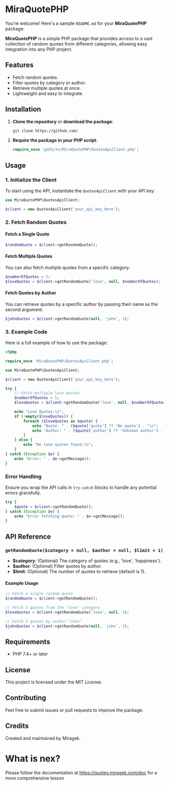 # MiraQuotePHP

You're welcome! Here's a sample `README.md` for your **MiraQuotePHP** package:


**MiraQuotePHP** is a simple PHP package that provides access to a vast collection of random quotes from different categories, allowing easy integration into any PHP project.

## Features

- Fetch random quotes.
- Filter quotes by category or author.
- Retrieve multiple quotes at once.
- Lightweight and easy to integrate.

## Installation

1. **Clone the repository** or **download the package**:
   ```bash
   git clone https://github.com/
   ```

2. **Require the package in your PHP script**:
   ```php
   require_once 'path/to/MiraQuotePHP/QuotesApiClient.php';
   ```

## Usage

### 1. Initialize the Client

To start using the API, instantiate the `QuotesApiClient` with your API key:

```php
use MiraQuotePHP\QuotesApiClient;

$client = new QuotesApiClient('your_api_key_here');
```

### 2. Fetch Random Quotes

#### Fetch a Single Quote

```php
$randomQuote = $client->getRandomQuote();
```

#### Fetch Multiple Quotes

You can also fetch multiple quotes from a specific category:

```php
$numberOfQuotes = 5;
$loveQuotes = $client->getRandomQuote('love', null, $numberOfQuotes);
```

#### Fetch Quotes by Author

You can retrieve quotes by a specific author by passing their name as the second argument:

```php
$johnQuotes = $client->getRandomQuote(null, 'john', 2);
```

### 3. Example Code

Here is a full example of how to use the package:

```php
<?php

require_once 'MiraQuotePHP/QuotesApiClient.php';

use MiraQuotePHP\QuotesApiClient;

$client = new QuotesApiClient('your_api_key_here');

try {
    // Fetch multiple love quotes
    $numberOfQuotes = 5;
    $loveQuotes = $client->getRandomQuote('love', null, $numberOfQuotes);

    echo "Love Quotes:\n";
    if (!empty($loveQuotes)) {
        foreach ($loveQuotes as $quote) {
            echo "Quote: " . ($quote['quote'] ?? 'No quote') . "\n";
            echo "Author: " . ($quote['author'] ?? 'Unknown author') . "\n\n";
        }
    } else {
        echo "No love quotes found.\n";
    }
} catch (Exception $e) {
    echo "Error: " . $e->getMessage();
}
```

### Error Handling

Ensure you wrap the API calls in `try-catch` blocks to handle any potential errors gracefully.

```php
try {
    $quote = $client->getRandomQuote();
} catch (Exception $e) {
    echo "Error fetching quote: " . $e->getMessage();
}
```

## API Reference

### `getRandomQuote($category = null, $author = null, $limit = 1)`

- **$category**: (Optional) The category of quotes (e.g., 'love', 'happiness').
- **$author**: (Optional) Filter quotes by author.
- **$limit**: (Optional) The number of quotes to retrieve (default is 1).

#### Example Usage

```php
// Fetch a single random quote
$randomQuote = $client->getRandomQuote();

// Fetch 3 quotes from the "love" category
$loveQuotes = $client->getRandomQuote('love', null, 3);

// Fetch 2 quotes by author "John"
$johnQuotes = $client->getRandomQuote(null, 'john', 2);
```

## Requirements

- PHP 7.4+ or later

## License

This project is licensed under the MIT License.

## Contributing

Feel free to submit issues or pull requests to improve the package.

## Credits

Created and maintained by Miragek.

# What is nex?

Please follow the documentation at https://quotes.miragek.com/doc for a more comprehensive lesson